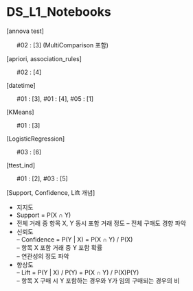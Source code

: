 # DS_L1_Notebooks

[annova test]
  <ul> #02 : [3] (MultiComparison 포함)</ul>

[apriori, association_rules]<br>
  <ul> #02 : [4]</ul>

[datetime]<br>
  <ul> #01 : [3], #01 : [4], #05 : [1]</ul>

[KMeans]<br>
  <ul> #01 : [3]</ul>

[LogisticRegression]
  <ul> #03 : [6]</ul>

[ttest_ind]
  <ul> #01 : [2], #03 : [5]</ul>

[Support, Confidence, Lift 개념]
* 지지도
  <li>Support = P(X ∩ Y)
  <li>전체 거래 중 항목 X, Y 동시 포함 거래 정도
  – 전체 구매도 경향 파악<br>
* 신뢰도<br>
  – Confidence = P(Y | X) = P(X ∩ Y) / P(X)<br>
  – 항목 X 포함 거래 중 Y 포함 확률<br>
  – 연관성의 정도 파악<br>
* 향상도<br>
  – Lift = P(Y | X) / P(Y) = P(X ∩ Y) / P(X)P(Y)<br>
  – 항목 X 구매 시 Y 포함하는 경우와 Y가 임의 구매되는 경우의 비<br>
